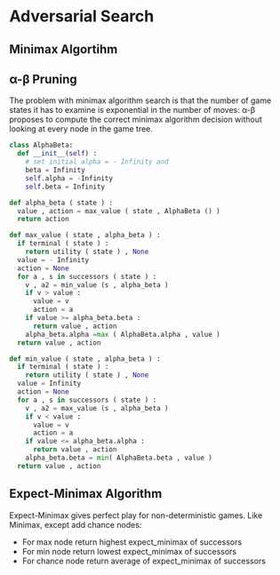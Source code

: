 # Adversarial Search

## Minimax Algortihm

## α-β Pruning

The problem with minimax algorithm search is that the number of
game states it has to examine is exponential in the number of
moves:
α-β proposes to compute the correct minimax algorithm decision
without looking at every node in the game tree.

```python
class AlphaBeta:
  def __init__(self) :
    # set initial alpha = - Infinity and
    beta = Infinity
    self.alpha = -Infinity
    self.beta = Infinity

def alpha_beta ( state ) :
  value , action = max_value ( state , AlphaBeta () )
  return action
```

```python
def max_value ( state , alpha_beta ) :
  if terminal ( state ) :
    return utility ( state ) , None
  value = - Infinity
  action = None
  for a , s in successors ( state ) :
    v , a2 = min_value (s , alpha_beta )
    if v > value :
      value = v
      action = a
    if value >= alpha_beta.beta :
      return value , action
    alpha_beta.alpha =max ( AlphaBeta.alpha , value )
  return value , action
```

```python
def min_value ( state , alpha_beta ) :
  if terminal ( state ) :
    return utility ( state ) , None
  value = Infinity
  action = None
  for a , s in successors ( state ) :
    v , a2 = max_value (s , alpha_beta )
    if v < value :
      value = v
      action = a
    if value <= alpha_beta.alpha :
      return value , action
    alpha_beta.beta = min( AlphaBeta.beta , value )
  return value , action
```

## Expect-Minimax Algorithm

Expect-Minimax gives perfect play for non-deterministic games.
Like Minimax, except add chance nodes:

- For max node return highest expect_minimax of successors
- For min node return lowest expect_minimax of successors
- For chance node return average of expect_minimax of successors
